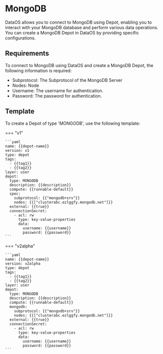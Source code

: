 # MongoDB

DataOS allows you to connect to MongoDB using Depot, enabling you to interact with your MongoDB database and perform various data operations. You can create a MongoDB Depot in DataOS by providing specific configurations.

## Requirements

To connect to MongoDB using DataOS and create a MongoDB Depot, the following information is required:

- Subprotocol: The Subprotocol of the MongoDB Server
- Nodes: Node
- Username: The username for authentication.
- Password: The password for authentication.

## Template

To create a Depot of type 'MONGODB', use the following template:

=== "v1"

    ```yaml
    name: {{depot-name}}
    version: v1
    type: depot
    tags:
      - {{tag1}}
      - {{tag2}}
    layer: user
    depot:
      type: MONGODB                                 
      description: {{description}}
      compute: {{runnable-default}}
      spec:                                          
        subprotocol: {{"mongodb+srv"}}
        nodes: {{["clusterabc.ezlggfy.mongodb.net"]}}
      external: {{true}}
      connectionSecret:                              
        - acl: rw
          type: key-value-properties
          data:
            username: {{username}}
            password: {{password}}
    ```

=== "v2alpha"

    ```yaml
    name: {{depot-name}}
    version: v2alpha
    type: depot
    tags:
      - {{tag1}}
      - {{tag2}}
    layer: user
    depot:
      type: MONGODB                                 
      description: {{description}}
      compute: {{runnable-default}}
      mongodb:                                          
        subprotocol: {{"mongodb+srv"}}
        nodes: {{["clusterabc.ezlggfy.mongodb.net"]}}
      external: {{true}}
      connectionSecret:                              
        - acl: rw
          type: key-value-properties
          data:
            username: {{username}}
            password: {{password}}
    ```


